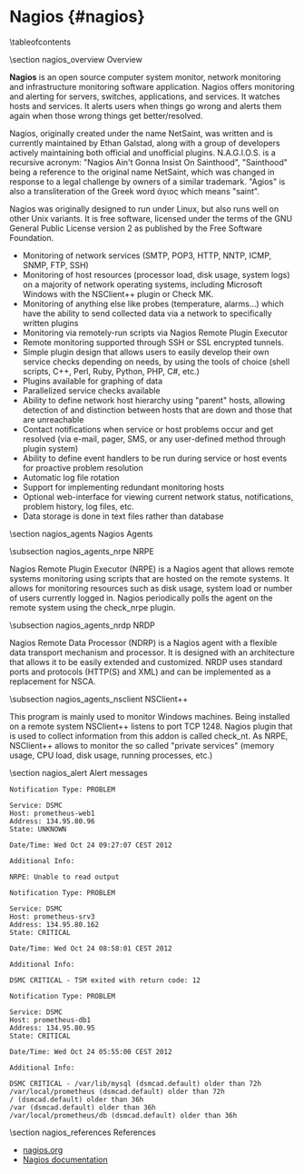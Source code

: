 Nagios    {#nagios}
======

\tableofcontents

\section nagios_overview Overview

**Nagios** is an open source computer system monitor, network monitoring and
infrastructure monitoring software application. Nagios offers monitoring and
alerting for servers, switches, applications, and services. It watches hosts
and services. It alerts users when things go wrong and alerts them again when
those wrong things get better/resolved.

Nagios, originally created under the name NetSaint, was written and is currently
maintained by Ethan Galstad, along with a group of developers actively maintaining
both official and unofficial plugins. N.A.G.I.O.S. is a recursive acronym: "Nagios
Ain't Gonna Insist On Sainthood", "Sainthood" being a reference to the original
name NetSaint, which was changed in response to a legal challenge by owners of a
similar trademark. "Agios" is also a transliteration of the Greek word άγιος which
means "saint".

Nagios was originally designed to run under Linux, but also runs well on other Unix
variants. It is free software, licensed under the terms of the GNU General Public
License version 2 as published by the Free Software Foundation.

*  Monitoring of network services (SMTP, POP3, HTTP, NNTP, ICMP, SNMP, FTP, SSH)
* Monitoring of host resources (processor load, disk usage, system logs) on a majority of network operating systems, including Microsoft Windows with the NSClient++ plugin or Check MK.
*  Monitoring of anything else like probes (temperature, alarms...) which have the ability to send collected data via a network to specifically written plugins
*  Monitoring via remotely-run scripts via Nagios Remote Plugin Executor
* Remote monitoring supported through SSH or SSL encrypted tunnels.
* Simple plugin design that allows users to easily develop their own service checks depending on needs, by using the tools of choice (shell scripts, C++, Perl, Ruby, Python, PHP, C#, etc.)
* Plugins available for graphing of data
* Parallelized service checks available
* Ability to define network host hierarchy using "parent" hosts, allowing detection of and distinction between hosts that are down and those that are unreachable
*  Contact notifications when service or host problems occur and get resolved (via e-mail, pager, SMS, or any user-defined method through plugin system)
* Ability to define event handlers to be run during service or host events for proactive problem resolution
* Automatic log file rotation
* Support for implementing redundant monitoring hosts
* Optional web-interface for viewing current network status, notifications, problem history, log files, etc.
* Data storage is done in text files rather than database


\section nagios_agents Nagios Agents

\subsection nagios_agents_nrpe NRPE

Nagios Remote Plugin Executor (NRPE) is a Nagios agent that allows remote systems monitoring using scripts that are hosted on the remote systems. It allows for monitoring resources such as disk usage, system load or number of users currently logged in. Nagios periodically polls the agent on the remote system using the check_nrpe plugin.

\subsection nagios_agents_nrdp NRDP

Nagios Remote Data Processor (NDRP) is a Nagios agent with a flexible data transport mechanism and processor. It is designed with an architecture that allows it to be easily extended and customized. NRDP uses standard ports and protocols (HTTP(S) and XML) and can be implemented as a replacement for NSCA.

\subsection nagios_agents_nsclient NSClient++

This program is mainly used to monitor Windows machines. Being installed on a remote system NSClient++ listens to port TCP 1248. Nagios plugin that is used to collect information from this addon is called check_nt. As NRPE, NSClient++ allows to monitor the so called "private services" (memory usage, CPU load, disk usage, running processes, etc.)

\section nagios_alert Alert messages

~~~~
Notification Type: PROBLEM

Service: DSMC
Host: prometheus-web1
Address: 134.95.80.96
State: UNKNOWN

Date/Time: Wed Oct 24 09:27:07 CEST 2012

Additional Info:

NRPE: Unable to read output
~~~~

~~~~
Notification Type: PROBLEM

Service: DSMC
Host: prometheus-srv3
Address: 134.95.80.162
State: CRITICAL

Date/Time: Wed Oct 24 08:58:01 CEST 2012

Additional Info:

DSMC CRITICAL - TSM exited with return code: 12
~~~~

~~~~
Notification Type: PROBLEM

Service: DSMC
Host: prometheus-db1
Address: 134.95.80.95
State: CRITICAL

Date/Time: Wed Oct 24 05:55:00 CEST 2012

Additional Info: 

DSMC CRITICAL - /var/lib/mysql (dsmcad.default) older than 72h
/var/local/prometheus (dsmcad.default) older than 72h
/ (dsmcad.default) older than 36h
/var (dsmcad.default) older than 36h
/var/local/prometheus/db (dsmcad.default) older than 36h
~~~~

\section nagios_references References

* [nagios.org](http://www.nagios.org)
* [Nagios documentation](http://www.nagios.org/documentation)